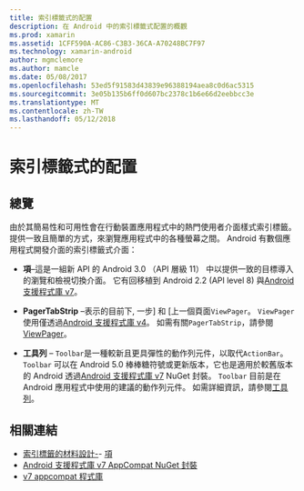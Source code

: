 ```yaml
---
title: 索引標籤式的配置
description: 在 Android 中的索引標籤式配置的概觀
ms.prod: xamarin
ms.assetid: 1CFF590A-AC86-C3B3-36CA-A70248BC7F97
ms.technology: xamarin-android
author: mgmclemore
ms.author: mamcle
ms.date: 05/08/2017
ms.openlocfilehash: 53ed5f91583d43839e96388194aea8c0d6ac5315
ms.sourcegitcommit: 3e05b135b6ff0d607bc2378c1b6e66d2eebbcc3e
ms.translationtype: MT
ms.contentlocale: zh-TW
ms.lasthandoff: 05/12/2018
---
```

# <a name="tabbed-layouts"></a>索引標籤式的配置


## <a name="overview"></a>總覽

由於其簡易性和可用性會在行動裝置應用程式中的熱門使用者介面樣式索引標籤。 提供一致且簡單的方式，來瀏覽應用程式中的各種螢幕之間。 Android 有數個應用程式開發介面的索引標籤式介面： 

-   **項**&ndash;這是一組新 API 的 Android 3.0 （API 層級 11） 中以提供一致的目標導入的瀏覽和檢視切換介面。 它有回移植到 Android 2.2 (API level 8) 與[Android 支援程式庫 v7](https://www.nuget.org/packages/Xamarin.Android.Support.v7.AppCompat/)。 

-   **PagerTabStrip** &ndash;表示的目前下, 一步] 和 [上一個頁面`ViewPager`。 `ViewPager` 使用僅透過[Android 支援程式庫 v4](https://www.nuget.org/packages/Xamarin.Android.Support.v4/)。
     如需有關`PagerTabStrip`，請參閱[ViewPager](~/android/user-interface/controls/view-pager/index.md)。

-   **工具列** &ndash; `Toolbar`是一種較新且更具彈性的動作列元件，以取代`ActionBar`。 `Toolbar` 可以在 Android 5.0 棒棒糖符號或更新版本，它也是適用於較舊版本的 Android 透過[Android 支援程式庫 v7](https://www.nuget.org/packages/Xamarin.Android.Support.v7.AppCompat/) NuGet 封裝。 
    `Toolbar` 目前是在 Android 應用程式中使用的建議的動作列元件。
    如需詳細資訊，請參閱[工具列](~/android/user-interface/controls/tool-bar/index.md)。 



## <a name="related-links"></a>相關連結

- [索引標籤的材料設計-](https://material.io/guidelines/components/tabs.html)- [項](http://developer.android.com/guide/topics/ui/actionbar.html)
- [Android 支援程式庫 v7 AppCompat NuGet 封裝](https://www.nuget.org/packages/Xamarin.Android.Support.v7.AppCompat/)
- [v7 appcompat 程式庫](http://developer.android.com/tools/support-library/features.html#v7-appcompat)
